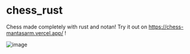 # chess_rust
Chess made completely with rust and notan!
Try it out on https://chess-mantasarm.vercel.app/ !

![image](https://user-images.githubusercontent.com/34283640/218280486-b31e5220-18ac-4aff-b3fa-33e394245db9.png)

